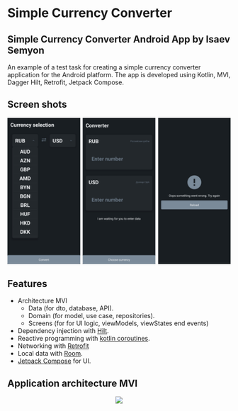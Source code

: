 # Simple Currency Converter
## **Simple Currency Converter Android App by Isaev Semyon**

An example of a test task for creating a simple currency converter application for the Android platform. The app is developed using Kotlin, MVI, Dagger Hilt, Retrofit, Jetpack Compose.

## **Screen shots**

![Screens](https://github.com/MyDesign94/SimpleCurrencyConverterMVI/blob/master/CurrencyConverterScreens.png)

## **Features**

- Architecture MVI
    - Data (for dto, database, API).
    - Domain (for model, use case, repositories).
    - Screens (for for UI logic, viewModels, viewStates end events)
- Dependency injection with [Hilt](https://developer.android.com/training/dependency-injection/hilt-android).
- Reactive programming with [kotlin coroutines](https://kotlinlang.org/docs/coroutines-overview.html).
- Networking with [Retrofit](https://square.github.io/retrofit/)
- Local data with [Room](https://developer.android.com/topic/libraries/architecture/room).
- [Jetpack Compose](https://developer.android.com/jetpack/compose) for UI.

## **Application architecture MVI**
<p align="center">
  <img src="https://russianblogs.com/images/124/67c17b2b1915f30979744338f5c70dfc.JPEG">
</p>

